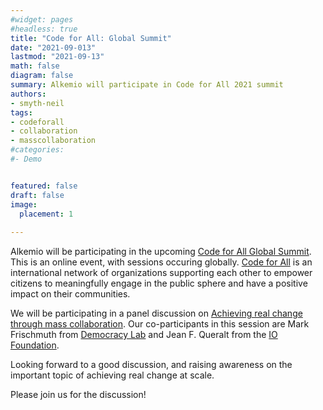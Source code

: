 ```yaml
---
#widget: pages
#headless: true
title: "Code for All: Global Summit"
date: "2021-09-013"
lastmod: "2021-09-13"
math: false
diagram: false
summary: Alkemio will participate in Code for All 2021 summit
authors:
- smyth-neil
tags:
- codeforall
- collaboration
- masscollaboration
#categories:
#- Demo


featured: false
draft: false
image:
  placement: 1
  
---
```


Alkemio will be participating in the upcoming [Code for All Global Summit](https://codeforall.org/summit-2021/). This is an online event, with sessions occuring globally. [Code for All](https://codeforall.org/) is an international network of organizations supporting each other to empower citizens to meaningfully engage in the public sphere and have a positive impact on their communities.

We will be participating in a panel discussion on [Achieving real change through mass collaboration](https://www.eventbrite.com/e/achieving-real-change-through-mass-collaboration-tickets-169959069151). Our co-participants in this session are Mark Frischmuth from [Democracy Lab](https://democracylab.org/) and Jean F. Queralt from the [IO Foundation](https://www.theiofoundation.org/).

Looking forward to a good discussion, and raising awareness on the important topic of achieving real change at scale. 

Please join us for the discussion!


